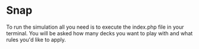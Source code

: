 # Snap

To run the simulation all you need is to execute the index.php file in your terminal. You will be asked how many decks you want to play with and what rules you'd like to apply.
